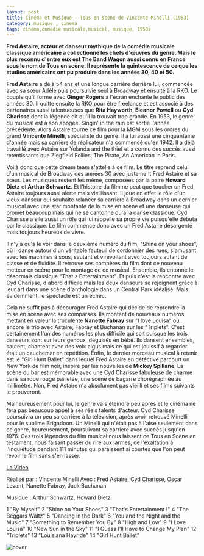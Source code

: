 ```yaml
---
layout: post
title: Cinéma et Musique - Tous en scène de Vincente Minelli (1953)
category: musique , cinema
tags: cinema,comedie musicale,musical, musique, 1950s
---
```


**Fred Astaire, acteur et danseur mythique de la comédie musicale classique américaine a collectionné les chefs d'œuvres du genre. Mais le plus reconnu d'entre eux est The Band Wagon aussi connu en France sous le nom de Tous en scène. Il représente la quintescence de ce que les studios américains ont pu produire dans les années 30, 40 et 50.**


**Fred Astaire** a déjà 54 ans et une longue carrière derrière lui, commencée avec sa sœur Adèle puis poursuivie seul à Broadway et ensuite à la RKO. Le couple qu'il forme avec **Ginger Rogers** a l'écran enchante le public des années 30. Il quitte ensuite la RKO pour être freelance et est associé à des partenaires aussi talentueuses que **Rita Hayworth, Eleanor Powell** ou **Cyd Charisse** dont la légende dit qu'il la trouvait trop grande. En 1953, le genre du musical est à son apogée. Singin' in the rain est sortie l'année précédente. Alors Astaire tourne ce film pour la MGM sous les ordres du grand **Vincente Minelli**, spécialiste du genre. Il a lui aussi une cinquantaine d'année mais sa carrière de réalisateur n'a commencé qu'en 1942. Il a déjà travaillé avec Astaire sur Yolanda and the thief et a connu des succès aussi retentissants que Ziegfield Follies, The Pirate, An American in Paris.

Voilà donc que cette dream team s'attelle à ce film. Le titre reprend celui d'un musical de Broadway des années 30 avec justement Fred Astaire et sa sœur. Les musiques restent les même, composées par la paire **Howard Dietz** et **Arthur Schwartz**. Et l'histoire du film ne peut que toucher un Fred Astaire toujours aussi alerte mais vieillissant. Il joue en effet le rôle d'un vieux danseur qui souhaite relancer sa carrière à Broadway dans un dernier musical avec une star montante de la mise en scène et une danseuse qui promet beaucoup mais qui ne se cantonne qu'à la danse classique. Cyd Charisse a elle aussi un rôle qui lui rappelle sa propre vie puisqu'elle débuta par le classique. Le film commence donc avec un Fred Astaire désargenté mais toujours heureux de vivre.

Il n'y a qu'à le voir dans le deuxième numéro du film, "Shine on your shoes", où il danse autour d'un véritable fauteuil de cordonnier des rues, s'amusant avec les machines à sous, sautant et virevoltant avec toujours autant de classe et de fluidité. Il retrouve ses compères du film dont ce nouveau metteur en scène pour le montage de ce musical. Ensemble, ils entonne le désormais classique "That's Entertainment". Et puis c'est la rencontre avec Cyd Charisse, d'abord difficile mais les deux danseurs se rejoignent grâce à leur art dans une scène d'anthologie dans un Central Park idéalisé. Mais évidemment, le spectacle est un échec.

Cela ne suffit pas à décourager Fred Astaire qui décide de reprendre la mise en scène avec ses comparses. Ils montent de nouveaux numéros mettant en valeur la truculente **Nanette Fabray** sur "I love Louisa" ou encore le trio avec Astaire, Fabray et Buchanan sur les "Triplets". C'est certainement l'un des numéros les plus difficile qui soit puisque les trois danseurs sont sur leurs genoux, déguisés en bébé. Ils dansent ensembles, sautent, chantent avec des voix aigus mais ce qui est jouissif à regarder était un cauchemar en répétition. Enfin, le dernier morceau musical à retenir est le "Girl Hunt Ballet" dans lequel Fred Astaire en détéctive parcourt un New York de film noir, inspiré par les nouvelles de **Mickey Spillane**. La scène du bar est mémorable avec une Cyd Charisse fabuleuse de charme dans sa robe rouge pailletée, une scène de bagarre chorégraphiée au millimètre. Non, Fred Astaire n'a absolument pas vieilli et ses films suivants le prouveront.

Malheureusement pour lui, le genre va s'éteindre peu après et le cinéma ne fera pas beaucoup appel à ses réels talents d'acteur. Cyd Charisse poursuivra un peu sa carrière à la télévision, après avoir retrouvé Minelli pour le sublime Brigadoon. Un Minelli qui n'était pas à l'aise seulement dans ce genre, heureusement, poursuivant sa carrière avec succès jusqu'en 1976. Ces trois légendes du film musical nous laissent ce Tous en Scène en testament, nous faisant passer du rire aux larmes, de l'exaltation à l'inquiétude pendant 111 minutes qui paraissent si courtes que l'on peut revoir le film sans s'en lasser.


[La Video](https://www.youtube.com/watch?v=h0HNmHCKgH0)

Réalisé par : Vincente Minelli Avec : Fred Astaire, Cyd Charisse, Oscar Levant, Nanette Fabray, Jack Buchanan

Musique : Arthur Schwartz, Howard Dietz

1 "By Myself"
2 "Shine on Your Shoes"
3 "That's Entertainment !"
4 "The Beggars Waltz"
5 "Dancing in the Dark"
6 "You and the Night and the Music"
7 "Something to Remember You By"
8 "High and Low"
9 "I Love Louisa"
10 "New Sun in the Sky"
11 "I Guess I'll Have to Change My Plan"
12 "Triplets"
13 "Louisiana Hayride" 
14 "Girl Hunt Ballet"

![cover](http://cheziceman.files.wordpress.com/2010/09/bandwagon11.jpg)


